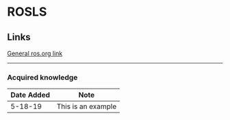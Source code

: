 # ROSLS

## Links
[General ros.org link](http://wiki.ros.org/rosbash#rosls)

---

### Acquired knowledge

| Date Added | Note |
| --- | --- |
| 5-18-19 | This is an example |
